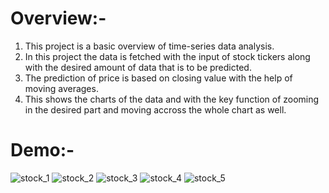 # Overview:-
1. This project is a basic overview of time-series data analysis.
2. In this project the data is fetched with the input of stock tickers along with the desired amount of data that is to be predicted.
3. The prediction of price is based on closing value with the help of moving averages.
4. This shows the charts of the data and with the key function of zooming in the desired part and moving accross the whole chart as well.

# Demo:-
![stock_1](https://github.com/Sanyam-Shandilya/stock_trend/assets/106344462/37b97a3c-5550-46fb-b351-89a67beb70c2)
![stock_2](https://github.com/Sanyam-Shandilya/stock_trend/assets/106344462/54578b69-8e2f-4bac-b376-f8eae60a28df)
![stock_3](https://github.com/Sanyam-Shandilya/stock_trend/assets/106344462/ea942838-a909-4651-a840-8d7c350678fd)
![stock_4](https://github.com/Sanyam-Shandilya/stock_trend/assets/106344462/d32bf631-2dd4-43b0-b940-64d511a28903)
![stock_5](https://github.com/Sanyam-Shandilya/stock_trend/assets/106344462/2eb8e63e-2337-4a56-8bd6-6d7fa96e6c02)
